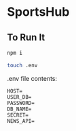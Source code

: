 # SportsHub

## To Run It

```sh
npm i

touch .env
```

.env file contents:

```.env
HOST=
USER_DB=
PASSWORD=
DB_NAME=
SECRET=
NEWS_API=
```
